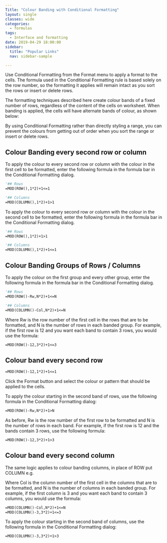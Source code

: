 ```yaml
---
Title: "Colour Banding with Conditional Formatting"
layout: single
classes: wide
categories:
  - formulas
tags:
  - Interface and formatting
date: 2019-04-29 18:00:00
sidebar:
  title: "Popular Links"
  nav: sidebar-sample

---
```



Use Conditional Formatting from the Format menu to apply a format to the cells. The formula used in the Conditional Formatting rule is based solely on the row number, so the formatting it applies will remain intact as you sort the rows or insert or delete rows.

The formatting techniques described here create colour bands of a fixed number of rows, regardless of the content of the cells on worksheet. When banding is applied, the cells will have alternate bands of colour, as shown below:

By using Conditional Formatting rather than directly styling a range, you can prevent the colours from getting out of order when you sort the range or insert or delete rows.

## Colour Banding every second row or column
To apply the colour to every second row or column with the colour in the first cell to be formatted, enter the following formula in the formula bar in the Conditional Formatting dialog.

```vb
'## Rows
=MOD(ROW(),1*2)+1<=1

'## Columns
=MOD(COLUMN(),1*2)+1>1
```

To apply the colour to every second row or column with the colour in the second cell to be formatted, enter the following formula in the formula bar in the Conditional Formatting dialog.

```vb
'## Rows
=MOD(ROW(),1*2)+1>1

'## Columns
=MOD(COLUMN(),1*2)+1<=1
```

## Colour Banding Groups of Rows / Columns
To apply the colour on the first group and every other group, enter the following formula in the formula bar in the Conditional Formatting dialog.

```vb
'## Rows
=MOD(ROW()-Rw,N*2)+1<=N

'## Columns
=MOD(COLUMN()-Col,N*2)+1<=N
```

Where Rw is the row number of the first cell in the rows that are to be formatted, and N is the number of rows in each banded group. For example, if the first row is 12 and you want each band to contain 3 rows, you would use the formula:

```vb
=MOD(ROW()-12,3*2)+1<=3
```

## Colour band every second row

```vb
=MOD(ROW()-12,1*2)+1<=1
```

Click the Format button and select the colour or pattern that should be applied to the cells.

To apply the colour starting in the second band of rows, use the following formula in the Conditional Formatting dialog:

```vb
=MOD(ROW()-Rw,N*2)+1>N
```

As before, Rw is the row number of the first row to be formatted and N is the number of rows in each band. For example, if the first row is 12 and the bands contain 3 rows, use the following formula:

```vb
=MOD(ROW()-12,3*2)+1>3
```

## Colour band every second column

The same logic applies to colour banding columns, in place of ROW put COLUMN e.g.

Where Col is the column number of the first cell in the columns that are to be formatted, and N is the number of columns in each banded group. For example, if the first column is 3 and you want each band to contain 3 columns, you would use the formula:

```vb
=MOD(COLUMN()-Col,N*2)+1<=N
=MOD(COLUMN()-3,3*2)+1<=3
```

To apply the colour starting in the second band of columns, use the following formula in the Conditional Formatting dialog:

```vb
=MOD(COLUMN()-3,3*2)+1>3
```
